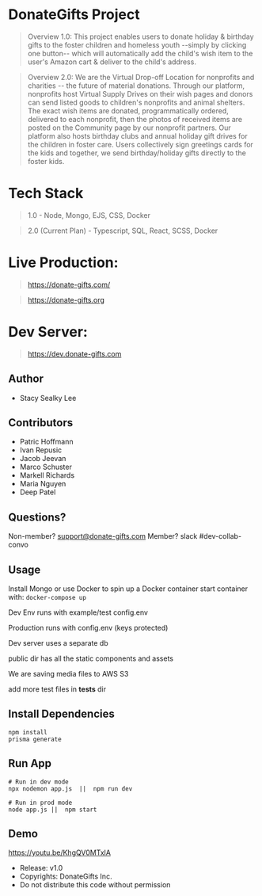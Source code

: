 # DonateGifts Project

> Overview 1.0: This project enables users to donate holiday & birthday gifts to the foster children and homeless youth --simply by clicking one button-- which will automatically add the child's wish item to the user's Amazon cart & deliver to the child's address.

> Overview 2.0: We are the Virtual Drop-off Location for nonprofits and charities -- the future of material donations. Through our platform, nonprofits host Virtual Supply Drives on their wish pages and donors can send listed goods to children's nonprofits and animal shelters. 
The exact wish items are donated, programmatically ordered, delivered to each nonprofit, then the photos of received items are posted on the Community page by our nonprofit partners.
Our platform also hosts birthday clubs and annual holiday gift drives for the children in foster care. Users collectively sign greetings cards for the kids and together, we send birthday/holiday gifts directly to the foster kids.

# Tech Stack

> 1.0 - Node, Mongo, EJS, CSS, Docker

> 2.0 (Current Plan) - Typescript, SQL, React, SCSS, Docker

# Live Production:

> https://donate-gifts.com/

> https://donate-gifts.org

# Dev Server:

> https://dev.donate-gifts.com

## Author

- Stacy Sealky Lee

## Contributors

- Patric Hoffmann
- Ivan Repusic
- Jacob Jeevan
- Marco Schuster
- Markell Richards
- Maria Nguyen
- Deep Patel

## Questions?

Non-member? support@donate-gifts.com
Member? slack #dev-collab-convo

## Usage

Install Mongo or use Docker to spin up a Docker container
start container with:
`docker-compose up`

Dev Env runs with example/test config.env

Production runs with config.env (keys protected)

Dev server uses a separate db

public dir has all the static components and assets

We are saving media files to AWS S3

add more test files in **tests** dir

## Install Dependencies

```
npm install
prisma generate
```

## Run App

```
# Run in dev mode
npx nodemon app.js  ||  npm run dev

# Run in prod mode
node app.js ||  npm start
```

## Demo

https://youtu.be/KhgQV0MTxlA

- Release: v1.0
- Copyrights: DonateGifts Inc.
- Do not distribute this code without permission


